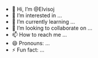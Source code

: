 - 👋 Hi, I’m @Elvisoj
- 👀 I’m interested in ...
- 🌱 I’m currently learning ...
- 💞️ I’m looking to collaborate on ...
- 📫 How to reach me ...
- 😄 Pronouns: ...
- ⚡ Fun fact: ...

<!---
Elvisoj/Elvisoj is a ✨ special ✨ repository because its `README.md` (this file) appears on your GitHub profile.
You can click the Preview link to take a look at your changes.
--->
